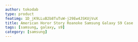 ```yaml
---
author: tokodab
type: product
featimg: 1D_jK9LLuB2b8TuTuW-j29Ew4JSKUjVuX
title: American Horor Story Roanoke Samsung Galaxy S9 Case
tags: [samsung, galaxy, s9]
category: [samsung]
---
```

